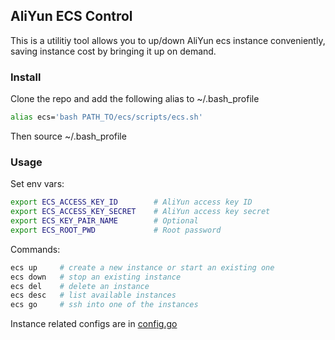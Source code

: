 ## AliYun ECS Control

This is a utilitiy tool allows you to up/down AliYun ecs instance conveniently, saving instance cost by bringing it up on demand. 

### Install

Clone the repo and add the following alias to ~/.bash_profile
```bash
alias ecs='bash PATH_TO/ecs/scripts/ecs.sh'
```
Then source ~/.bash_profile

### Usage

Set env vars:
```bash
export ECS_ACCESS_KEY_ID        # AliYun access key ID
export ECS_ACCESS_KEY_SECRET    # AliYun access key secret
export ECS_KEY_PAIR_NAME        # Optional
export ECS_ROOT_PWD             # Root password
```

Commands:
```bash
ecs up     # create a new instance or start an existing one
ecs down   # stop an existing instance
ecs del    # delete an instance
ecs desc   # list available instances
ecs go     # ssh into one of the instances
```

Instance related configs are in [config.go](https://github.com/iamjinlei/ecs/blob/master/config.go)
